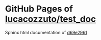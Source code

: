 GitHub Pages of [lucacozzuto/test_doc](https://github.com/lucacozzuto/test_doc.git)
===
Sphinx html documentation of [d69e2961](https://github.com/lucacozzuto/test_doc/tree/d69e29610fa6f4da965312c384651df073d7601a)
